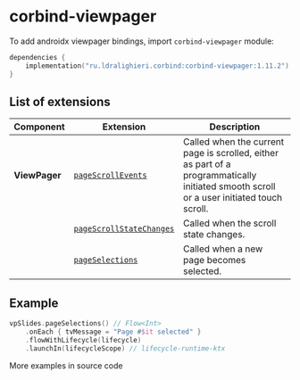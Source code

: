 ﻿
# corbind-viewpager

To add androidx viewpager bindings, import `corbind-viewpager` module:

```kotlin
dependencies {
    implementation("ru.ldralighieri.corbind:corbind-viewpager:1.11.2")
}
```

## List of extensions

| Component     | Extension                                                    | Description                                                                                                                              |
|---------------|--------------------------------------------------------------|------------------------------------------------------------------------------------------------------------------------------------------|
| **ViewPager** | [`pageScrollEvents`][ViewPager_pageScrollEvents]             | Called when the current page is scrolled, either as part of a programmatically initiated smooth scroll or a user initiated touch scroll. |
|               | [`pageScrollStateChanges`][ViewPager_pageScrollStateChanges] | Called when the scroll state changes.                                                                                                    |
|               | [`pageSelections`][ViewPager_pageSelections]                 | Called when a new page becomes selected.                                                                                                 |

## Example

```kotlin
vpSlides.pageSelections() // Flow<Int>
    .onEach { tvMessage = "Page #$it selected" }
    .flowWithLifecycle(lifecycle)
    .launchIn(lifecycleScope) // lifecycle-runtime-ktx
```

More examples in source code

[ViewPager_pageScrollEvents]: https://github.com/LDRAlighieri/Corbind/blob/master/corbind-viewpager/src/main/kotlin/ru/ldralighieri/corbind/viewpager/ViewPagerPageScrollEvents.kt
[ViewPager_pageScrollStateChanges]: https://github.com/LDRAlighieri/Corbind/blob/master/corbind-viewpager/src/main/kotlin/ru/ldralighieri/corbind/viewpager/ViewPagerPageScrollStateChanges.kt
[ViewPager_pageSelections]: https://github.com/LDRAlighieri/Corbind/blob/master/corbind-viewpager/src/main/kotlin/ru/ldralighieri/corbind/viewpager/ViewPagerPageSelections.kt

